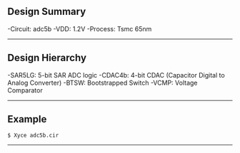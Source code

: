 ## Design Summary
-Circuit: adc5b
-VDD: 1.2V
-Process: Tsmc 65nm
 
---

## Design Hierarchy 
-SAR5LG: 5-bit SAR ADC logic
-CDAC4b: 4-bit CDAC (Capacitor Digital to Analog Converter)
-BTSW: Bootstrapped Switch
-VCMP: Voltage Comparator

---

## Example 

```shell
$ Xyce adc5b.cir
```

---
